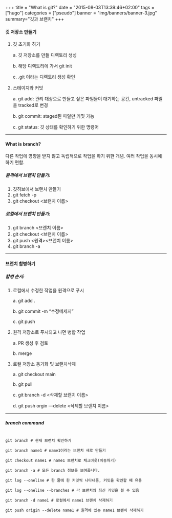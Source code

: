 +++
title = "What is git?"
date = "2015-08-03T13:39:46+02:00"
tags = ["hugo"]
categories = ["pseudo"]
banner = "img/banners/banner-3.jpg"
summary="깃과 브랜치"
+++

#### 깃 저장소 만들기

1. 깃 초기화 하기

    a. 깃 저장소를 만들 디렉토리 생성

    b. 해당 디렉토리에 가서 git init

    c. .git  이라는 디렉토리 생성 확인

2. 스테이지와 커밋

    a. git add: 관리 대상으로 만들고 싶은 파일들이 대기하는 공간, untracked 파일을 tracked로 변경

    b. git commit: staged된 파일만 커밋 가능

    c. git status: 깃 상태를 확인하기 위한 명령어  

-------------------------------------------
#### What is branch? 
다른 작업에 영향을 받지 않고 독립적으로 작업을 하기 위한 개념.
여러 작업을 동시에 하기 편함.

##### 원격에서 브랜치 만들기:

 1. 깃허브에서 브랜치 만들기
 2. git fetch -p
 3. git checkout <브랜치 이름>
 
##### 로컬에서 브랜치 만들기:

 1. git branch <브랜치 이름>
 2. git checkout <브랜치 이름>
 3. git push <원격><브랜치 이름>
 4. git branch -a

--------------------------------------
#### 브랜치 합병하기

##### 합병 순서:
 
 1. 로컬에서 수정한 작업을 원격으로 푸시

    a. git add .

    b. git commit -m “수정메세지”

    c. git push

 2. 원격 저장소로 푸시되고 나면 병합 작업

    a. PR 생성 후 검토

    b. merge

 3. 로컬 저장소 동기화 및 브랜치삭제
 
    a. git checkout main

    b. git pull

    c. git branch -d <삭제할 브랜치 이름>

    d. git push orgin —delete <삭제할 브랜치 이름>

------------------------------------------
##### branch command

```

git branch # 현재 브랜치 확인하기 

git branch name1 # name1이라는 브랜치 새로 만들기 

git checkout name1 # name1 브랜치로 체크아웃(이동하기)

git branch -a # 모든 branch 정보를 보여줍니다.

git log --oneline # 한 줄에 한 커밋씩 나타내줌, 커밋을 확인할 때 유용

git log --oneline --branches # 각 브랜치의 최신 커밋을 볼 수 있음

git branch -d name1 # 로컬에서 name1 브랜치 삭제하기

git push origin --delete name1 # 원격에 있는 name1 브랜치 삭제하기

```




